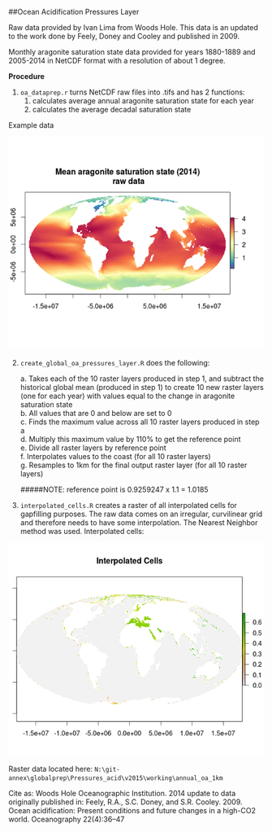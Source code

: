 ##Ocean Acidification Pressures Layer

Raw data provided  by Ivan Lima from Woods Hole. This data is an updated to the work done by Feely, Doney and Cooley and published in 2009.  

Monthly aragonite saturation state data provided for years 1880-1889 and 2005-2014 in NetCDF format with a resolution of about 1 degree.

**Procedure**

1. `oa_dataprep.r` turns NetCDF raw files into .tifs and has 2 functions:  
    1. calculates average annual aragonite saturation state for each year    
    2. calculates the average decadal saturation state    
    
  Example data
  
  ![](./images/mean_arag_2014.png)
  
2. `create_global_oa_pressures_layer.R` does the following:  

    a. Takes each of the 10 raster layers produced in step 1, and subtract the historical global mean (produced in step 1) to create 10 new raster layers (one for each year) with values equal to the change in aragonite saturation state  
     b. All values that are 0 and below are set to 0  
     c. Finds the maximum value across all 10 raster layers produced in step a  
     d. Multiply this maximum value by 110% to get the reference point  
     e. Divide all raster layers by reference point  
     f. Interpolates values to the coast (for all 10 raster layers)  
     g. Resamples to 1km for the final output raster layer (for all 10 raster layers)    
     

    #####NOTE: reference point is 0.9259247 x 1.1 = 1.0185
    
3. `interpolated_cells.R` creates a raster of all interpolated cells for gapfilling purposes. The raw data comes on an irregular, curvilinear grid and therefore needs to have some interpolation. The Nearest Neighbor method was used. Interpolated cells:

![](./images/interpolated_cells.png)  






Raster data located here: `N:\git-annex\globalprep\Pressures_acid\v2015\working\annual_oa_1km`  
 
 

Cite as: Woods Hole Oceanographic Institution. 2014 update to data originally published in: Feely, R.A., S.C. Doney, and
S.R. Cooley. 2009. Ocean acidification: Present conditions and future changes in a high-CO2 world.
Oceanography 22(4):36–47

